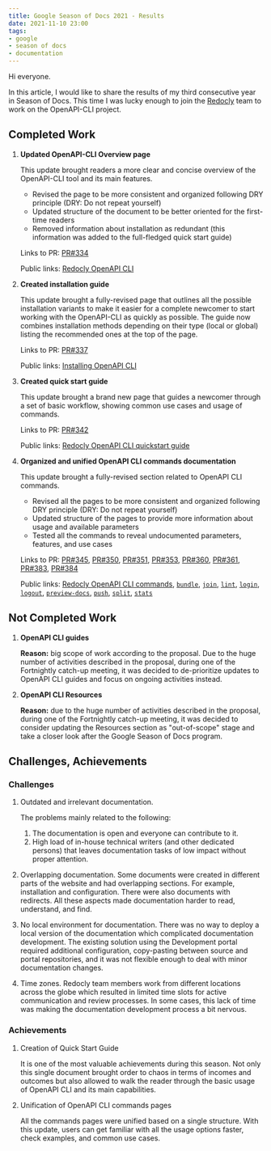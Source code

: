 ```yaml
---
title: Google Season of Docs 2021 - Results
date: 2021-11-10 23:00
tags:
- google
- season of docs
- documentation
---
```


Hi everyone.

In this article, I would like to share the results of my third consecutive year in Season of Docs. This time I was lucky enough to join the [Redocly](https://redoc.ly/gsod#technical-writer-hiring-update) team to work on the OpenAPI-CLI project.

## Completed Work

1. **Updated OpenAPI-CLI Overview page**
  
    This update brought readers a more clear and concise overview of the OpenAPI-CLI tool and its main features.

      * Revised the page to be more consistent and organized following DRY principle (DRY: Do not repeat yourself)
      * Updated structure of the document to be better oriented for the first-time readers
      * Removed information about installation as redundant (this information was added to the full-fledged quick start guide)

    Links to PR: [PR#334](https://github.com/Redocly/openapi-cli/pull/334)
    
    Public links: [Redocly OpenAPI CLI](https://redoc.ly/docs/cli/)

1. **Created installation guide**
  
    This update brought a fully-revised page that outlines all the possible installation variants to make it easier for a complete newcomer to start working with the OpenAPI-CLI as quickly as possible. The guide now combines installation methods depending on their type (local or global) listing the recommended ones at the top of the page.

    Links to PR: [PR#337](https://github.com/Redocly/openapi-cli/pull/337)

    Public links: [Installing OpenAPI CLI](https://redoc.ly/docs/cli/installation/)

1. **Created quick start guide**
  
    This update brought a brand new page that guides a newcomer through a set of basic workflow, showing common use cases and usage of commands.

    Links to PR: [PR#342](https://github.com/Redocly/openapi-cli/pull/342)

    Public links: [Redocly OpenAPI CLI quickstart guide](https://redoc.ly/docs/cli/quickstart/)

1. **Organized and unified OpenAPI CLI commands documentation**

    This update brought a fully-revised section related to OpenAPI CLI commands.

      * Revised all the pages to be more consistent and organized following DRY principle (DRY: Do not repeat yourself)
      * Updated structure of the pages to provide more information about usage and available parameters
      * Tested all the commands to reveal undocumented parameters, features, and use cases

    Links to PR: [PR#345](https://github.com/Redocly/openapi-cli/pull/345), [PR#350](https://github.com/Redocly/openapi-cli/pull/350), [PR#351](https://github.com/Redocly/openapi-cli/pull/351), [PR#353](https://github.com/Redocly/openapi-cli/pull/353), [PR#360](https://github.com/Redocly/openapi-cli/pull/360), [PR#361](https://github.com/Redocly/openapi-cli/pull/361), [PR#383](https://github.com/Redocly/openapi-cli/pull/383), [PR#384](https://github.com/Redocly/openapi-cli/pull/384)

    Public links: [Redocly OpenAPI CLI commands](https://redoc.ly/docs/cli/commands/), [`bundle`](https://redoc.ly/docs/cli/commands/bundle/), [`join`](https://redoc.ly/docs/cli/commands/join/), [`lint`](https://redoc.ly/docs/cli/commands/lint/), [`login`](https://redoc.ly/docs/cli/commands/login/), [`logout`](https://redoc.ly/docs/cli/commands/logout/), [`preview-docs`](https://redoc.ly/docs/cli/commands/preview-docs/), [`push`](https://github.com/Redocly/openapi-cli/pull/363), [`split`](https://redoc.ly/docs/cli/commands/split/), [`stats`](https://redoc.ly/docs/cli/commands/stats/)

## Not Completed Work

1. **OpenAPI CLI guides**
    
    **Reason:** big scope of work according to the proposal. Due to the huge number of activities described in the proposal, during one of the Fortnightly catch-up meeting, it was decided to de-prioritize updates to OpenAPI CLI guides and focus on ongoing activities instead.

1. **OpenAPI CLI Resources**

    **Reason:** due to the huge number of activities described in the proposal, during one of the Fortnightly catch-up meeting, it was decided to consider updating the Resources section as "out-of-scope" stage and take a closer look after the Google Season of Docs program.

## Challenges, Achievements

### Challenges

1. Outdated and irrelevant documentation.

    The problems mainly related to the following:

      1. The documentation is open and everyone can contribute to it.
      1. High load of in-house technical writers (and other dedicated persons) that leaves documentation tasks of low impact without proper attention.

1. Overlapping documentation. Some documents were created in different parts of the website and had overlapping sections. For example, installation and configuration. There were also documents with redirects. All these aspects made documentation harder to read, understand, and find.
1. No local environment for documentation. There was no way to deploy a local version of the documentation which complicated documentation development. The existing solution using the Development portal required additional configuration, copy-pasting between source and portal repositories, and it was not flexible enough to deal with minor documentation changes.
1. Time zones. Redocly team members work from different locations across the globe which resulted in limited time slots for active communication and review processes. In some cases, this lack of time was making the documentation development process a bit nervous.

### Achievements

1. Creation of Quick Start Guide

    It is one of the most valuable achievements during this season. Not only this single document brought order to chaos in terms of incomes and outcomes but also allowed to walk the reader through the basic usage of OpenAPI CLI and its main capabilities.

1. Unification of OpenAPI CLI commands pages

    All the commands pages were unified based on a single structure. With this update, users can get familiar with all the usage options faster, check examples, and common use cases.